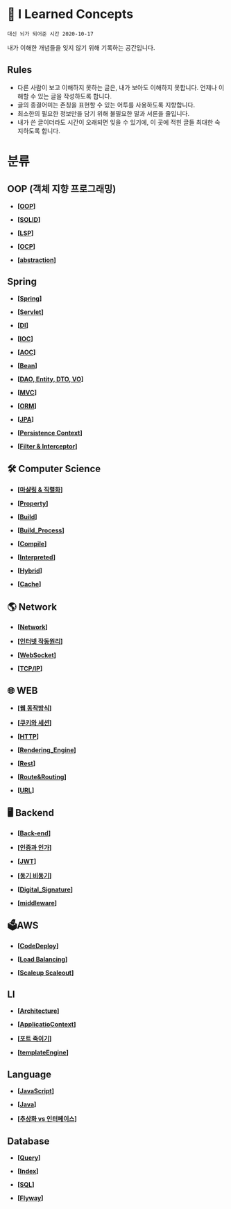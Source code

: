 # 🧠 I Learned Concepts
 `대신 뇌가 되어준 시간 2020-10-17`

내가 이해한 개념들을 잊지 않기 위해 기록하는 공간입니다.

 ## Rules

- 다른 사람이 보고 이해하지 못하는 글은, 내가 보아도 이해하지 못합니다. 언제나 이해할 수 있는 글을 작성하도록 합니다.
- 글의 종결어미는 존칭을 표현할 수 있는 어투를 사용하도록 지향합니다.
- 최소한의 필요한 정보만을 담기 위해 불필요한 말과 서론을 줄입니다.
- 내가 쓴 글이더라도 시간이 오래되면 잊을 수 있기에, 이 곳에 적힌 글들 최대한 숙지하도록 합니다.

# 분류

## OOP (객체 지향 프로그래밍)

- __[[OOP](https://github.com/honghyunin/TIL/blob/main/OOP/OOP.md)]__

- __[[SOLID](https://github.com/honghyunin/TIL/blob/main/OOP/SOLID.md)]__

- __[[LSP](https://github.com/honghyunin/TIL/blob/main/OOP/LSP.md)]__

- __[[OCP](https://github.com/honghyunin/TIL/blob/main/OOP/OCP.md)]__

- __[[abstraction](https://github.com/honghyunin/TIL/blob/main/OOP/Abstraction.md)]__

## Spring

- __[[Spring](https://github.com/honghyunin/TIL/blob/main/Spring/Spring.md)]__

- __[[Servlet](https://github.com/honghyunin/TIL/blob/main/Spring/Servlet.md)]__

- __[[DI](https://github.com/honghyunin/TIL/blob/main/Spring/DI.md)]__

- __[[IOC](https://github.com/honghyunin/TIL/blob/main/Spring/IOC.md)]__

- __[[AOC](https://github.com/honghyunin/TIL/blob/main/Spring/AOP.md)]__

- __[[Bean](https://github.com/honghyunin/TIL/blob/main/Spring/Bean.md)]__

- __[[DAO, Entity, DTO, VO](https://github.com/honghyunin/TIL/blob/main/Spring/DAO_Entity_DTO_VO.md)]__

- __[[MVC](https://github.com/honghyunin/TIL/blob/main/Spring/MVC.md)]__

- __[[ORM](https://github.com/honghyunin/TIL/blob/main/Spring/ORM.md)]__

- __[[JPA](https://github.com/honghyunin/TIL/blob/main/Spring/JPA.md)]__

- __[[Persistence Context](https://github.com/honghyunin/TIL/blob/main/Spring/Persistence_Context.md)]__

- __[[Filter & Interceptor](https://github.com/honghyunin/TIL/blob/main/Spring/Filter&Interceptor.md)]__
## 🛠️ Computer Science

- __[[마샬링 & 직렬화](https://github.com/honghyunin/TIL/blob/main/cs/Marshalling/Marshalling.md)]__

- __[[Property](https://github.com/honghyunin/TIL/blob/main/cs/Property/Property.md)]__

- __[[Build](https://github.com/honghyunin/TIL/blob/main/cs/Build/README.md)]__
      
- __[[Build_Process](https://github.com/honghyunin/TIL/blob/main/cs/Build/Build_Process.md)]__

- __[[Compile](https://github.com/honghyunin/TIL/blob/main/cs/Build/Compile.md)]__

- __[[Interpreted](https://github.com/honghyunin/TIL/blob/main/cs/Build/Interpreted.md)]__

- __[[Hybrid](https://github.com/honghyunin/TIL/blob/main/cs/Build/Hybrid.md)]__

- __[[Cache](https://github.com/honghyunin/TIL/blob/main/cs/Cache/cache.md)]__

## 🌎 Network

- __[[Network](https://github.com/honghyunin/TIL/blob/main/Network/network.md)]__

- __[[인터넷 작동원리](https://github.com/honghyunin/TIL/blob/main/Network/Internet/Internet_Struct.md)]__

- __[[WebSocket](https://github.com/honghyunin/TIL/blob/main/Network/Internet/WebSocket.md)]__

- __[[TCP/IP](https://github.com/honghyunin/TIL/blob/main/Network/Internet/TCP_IP.md)]__

## 🌐 WEB

- __[[웹 동작방식](https://github.com/honghyunin/TIL/blob/main/Web/Web_Struct.md)]__

- __[[쿠키와 세션](https://github.com/honghyunin/TIL/blob/main/Web/Cookie&Session.md)]__

- __[[HTTP](https://github.com/honghyunin/TIL/blob/main/Web/HTTP.md)]__

- __[[Rendering_Engine](https://github.com/honghyunin/TIL/blob/main/Web/Rendering_Engine.md)]__

- __[[Rest](https://github.com/honghyunin/TIL/blob/main/Web/REST.md)]__

- __[[Route&Routing](https://github.com/honghyunin/TIL/blob/main/Web/Route&Routing.md)]__

- __[[URL](https://github.com/honghyunin/TIL/blob/main/Web/URL.md)]__

## 🖥️ Backend

- __[[Back-end](https://github.com/honghyunin/TIL/blob/main/Backend/Backend.md)]__

- __[[인증과 인가](https://github.com/honghyunin/TIL/blob/main/Backend/Auth/Authentication&Authorization.md)]__

- __[[JWT](https://github.com/honghyunin/TIL/blob/main/Backend/Auth/JWT/JWT.md)]__

- __[[동기 비동기](https://github.com/honghyunin/TIL/blob/main/Backend/Concurrency&Parallelism.md)]__

- __[[Digital_Signature](https://github.com/honghyunin/TIL/blob/main/Backend/Auth/JWT/Digital_Signature.md)]__

- __[[middleware](https://github.com/honghyunin/TIL/blob/main/Backend/Middleware.md)]__

## 🗳️AWS
- __[[CodeDeploy](https://github.com/honghyunin/TIL/blob/main/Backend/AWS/CodeDeploy.md)]__

- __[[Load Balancing](https://github.com/honghyunin/TIL/blob/main/Backend/AWS/LoadBalancing.md)]__

- __[[Scaleup Scaleout](https://github.com/honghyunin/TIL/blob/main/Backend/AWS/ScaleUp&ScaleOut.md)]__

## LI

- __[[Architecture](https://github.com/honghyunin/TIL/blob/main/Li/Programming/Architecture.md)]__

- __[[ApplicatioContext](https://github.com/honghyunin/TIL/blob/main/Li/Programming/ApplicationContext.md)]__

- __[[포트 죽이기](https://github.com/honghyunin/TIL/blob/main/Li/Programming/Portkill.md)]__

- __[[templateEngine](https://github.com/honghyunin/TIL/blob/main/Li/Programming/Templateengine.md)]__

## Language

- __[[JavaScript](https://github.com/honghyunin/TIL/blob/main/JavaScript/Javascript.md)]__

- __[[Java](https://github.com/honghyunin/TIL/blob/main/Java/Java.md)]__

- __[[추상화 vs 인터페이스](https://github.com/honghyunin/TIL/blob/main/Java/Interface&Abstract.md)]__

## Database

- __[[Query](https://github.com/honghyunin/TIL/blob/main/Database/Query.md)]__

- __[[Index](https://github.com/honghyunin/TIL/blob/main/Database/Index.md)]__

- __[[SQL](https://github.com/honghyunin/TIL/blob/main/Database/SQL.md)]__
- __[[Flyway](https://github.com/honghyunin/TIL/blob/main/Database/Flyway.md)]__

